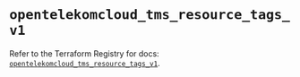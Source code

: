 # `opentelekomcloud_tms_resource_tags_v1`

Refer to the Terraform Registry for docs: [`opentelekomcloud_tms_resource_tags_v1`](https://registry.terraform.io/providers/opentelekomcloud/opentelekomcloud/1.36.48/docs/resources/tms_resource_tags_v1).
